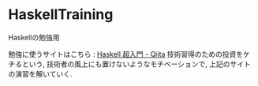 # HaskellTraining
Haskellの勉強用

勉強に使うサイトはこちら : [Haskell 超入門 - Qiita](http://qiita.com/7shi/items/145f1234f8ec2af923ef)
技術習得のための投資をケチるという, 技術者の風上にも置けないようなモチベーションで, 上記のサイトの演習を解いていく.
